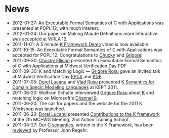 # News

- 2012-01-27: An Executable Formal Semantics of C with Applications was presented at POPL'12, with much interest.
- 2012-01-24: Our paper on Making Maude Definitions more Interactive was accepted at WRLA'12.
- 2011-11-01: A 5 minute [K Framework Demo](./news/k-framework-demo.md) video is now available
- 2011-10-15: An Executable Formal Semantics of C with Applications was accepted for POPL'12. Congratulations to [Chucky](./people/chucky_ellison.md) and [Grigore](./people/grigore_rosu.md)!
- 2011-09-30: [Chucky Ellison](./people/chucky_ellison.md) presented An Executable Formal Semantics of C with Applications at Midwest Verification Day [PDF](http://www.kframework.org/index.php?title=Special:Upload&wpDestFile=2011-09-30-CK-MVD.pdf)
- 2011-09-30: K and Matching Logic — [Grigore Rosu](./people/grigore_rosu.md) gave an invited talk at Midwest Verification Day [PPTX](http://www.kframework.org/index.php?title=Special:Upload&wpDestFile=2011-09-30-KML-MVD.zip) and [PDF](http://www.kframework.org/index.php?title=Special:Upload&wpDestFile=2011-09-30-KML-MVD.pdf).
- 2011-07-05: [Dorel Lucanu](./people/dorel_lucanu.md) and [Vlad Rusu](./people/vlad_rusu.md) presented [K Semantics for Domain Specic Modeling Languages](https://fmse.info.uaic.ro/getpagefile/10/k4dsml.pdf) at KEPT 2011.
- 2011-06-20: Wolfram Schulte interviewed [Grigore Rosu](./people/grigore_rosu.md) about [K](./index.md) and matching logic on Microsoft's [Channel 9](http://channel9.msdn.com/posts/ICSE-2011-Grigore-Rosu-The-Art-and-Science-of-Program-Verification).
- 2011-06-20: The call for papers and the website for the 2011 K Workshop was launched.
- 2011-06-20: [Dorel Lucanu](./people/dorel_lucanu.md) presented [Contributions to the K framework](https://fmse.info.uaic.ro/getpagefile/10/contrib2k.pdf) at the 7th MC+WG Meeting, 2nd Action Training School
- 2011-04-27: Our [C semantics](http://c-semantics.googlecode.com/), written in the K Framework, has been [reviewed](http://blog.regehr.org/archives/523) by Professor John Regehr.
